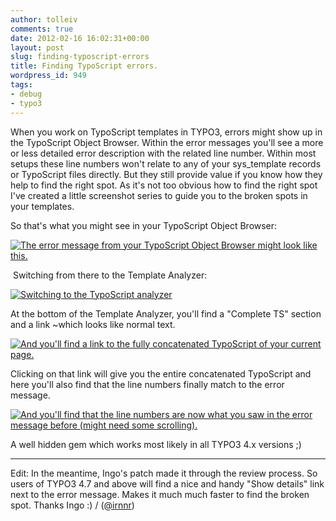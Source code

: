 ```yaml
---
author: tolleiv
comments: true
date: 2012-02-16 16:02:31+00:00
layout: post
slug: finding-typoscript-errors
title: Finding TypoScript errors.
wordpress_id: 949
tags:
- debug
- typo3
---
```


When you work on TypoScript templates in TYPO3, errors might show up in the TypoScript Object Browser. Within the error messages you'll see a more or less detailed error description with the related line number. Within most setups these line numbers won't relate to any of your sys_template records or TypoScript files directly. But they still provide value if you know how they help to find the right spot. As it's not too obvious how to find the right spot I've created a little screenshot series to guide you to the broken spots in your templates.

So that's what you might see in your TypoScript Object Browser:


[![The error message from your TypoScript Object Browser might look like this.](http://blog.tolleiv.de/wp-content/uploads/2012/02/typoscript-error.png)](http://blog.tolleiv.de/wp-content/uploads/2012/02/typoscript-error.png)


 Switching from there to the Template Analyzer:


[![Switching to the TypoScript analyzer](http://blog.tolleiv.de/wp-content/uploads/2012/02/typoscript-analyzer.png)](http://blog.tolleiv.de/wp-content/uploads/2012/02/typoscript-analyzer.png)




At the bottom of the Template Analyzer, you'll find a "Complete TS" section and a link ~which looks like normal text.




[![And you'll find a link to the fully concatenated TypoScript of your current page.](http://blog.tolleiv.de/wp-content/uploads/2012/02/typoscript-analyzer-complete.png)](http://blog.tolleiv.de/wp-content/uploads/2012/02/typoscript-analyzer-complete.png)




Clicking on that link will give you the entire concatenated TypoScript and here you'll also find that the line numbers finally match to the error message.




[![And you'll find that the line numbers are now what you saw in the error message before (might need some scrolling).](http://blog.tolleiv.de/wp-content/uploads/2012/02/typoscript-analyzer-error.png)](http://blog.tolleiv.de/wp-content/uploads/2012/02/typoscript-analyzer-error.png)




A well hidden gem which works most likely in all TYPO3 4.x versions ;)




* * *


Edit: In the meantime, Ingo's patch made it through the review process. So users of TYPO3 4.7 and above will find a nice and handy "Show details" link next to the error message. Makes it much much faster to find the broken spot. Thanks Ingo :) / ([@irnnr](http://twitter.com/irnnr))

